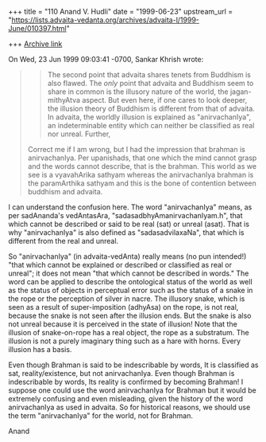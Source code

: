 +++
title = "110 Anand V. Hudli"
date = "1999-06-23"
upstream_url = "https://lists.advaita-vedanta.org/archives/advaita-l/1999-June/010397.html"

+++
[Archive link](https://lists.advaita-vedanta.org/archives/advaita-l/1999-June/010397.html)

On Wed, 23 Jun 1999 09:03:41 -0700, Sankar Khrish <kssubramanian at YAHOO.COM>
wrote:

>>   The second point that advaita shares tenets from
>> Buddhism is also
>>   flawed. The _only_ point that advaita and Buddhism
>> seem to share in
>>   common is the illusory nature of the world, the
>> jagan-mithyAtva
>>   aspect. But even here, if one cares to look
>> deeper, the illusion
>>   theory of Buddhism is different from that of
>> advaita. In advaita,
>>   the worldly illusion is explained as
>> "anirvachanIya", an indeterminable
>>   entity which can neither be classified as real nor
>> unreal. Further,
>
>
>Correct me if I am wrong, but I had the impression that brahman is
>anirvachanIya.  Per upanishads,  that one which the mind cannot grasp
>and the words cannot describe, that is the brahman.
>This world as we see is a vyavahArika sathyam whereas the anirvachanIya
>brahman is the paramArthika sathyam and this is the bone of contention
>between buddhism and advaita.

 I can understand the confusion here. The word "anirvachanIya" means, as
 per sadAnanda's vedAntasAra, "sadasadbhyAmanirvachanIyam.h", that which
 cannot be described or said to be real (sat) or unreal (asat). That is
 why "anirvachanIya" is also defined as "sadasadvilaxaNa", that which is
 different from the real and unreal.

 So "anirvachanIya" (in advaita-vedAnta) really means (no pun intended!)
 "that which cannot be explained or described or classified as real or
 unreal"; it does not mean "that which cannot be described in words."
 The word can be applied to describe the ontological status of the world
 as well as the status of objects in perceptual error such as the status
 of a snake in the rope or the perception of silver in nacre. The illusory
 snake, which is seen as a result of super-imposition (adhyAsa) on the rope,
 is not real, because the snake is not seen after the illusion ends. But
 the snake is also not unreal because it is perceived in the state of
 illusion! Note that the illusion of snake-on-rope has a real object, the
 rope as a substratum. The illusion is not a purely imaginary thing such as
 a hare with horns. Every illusion has a basis.

 Even though Brahman is said to be indescribable by words, It is
 classified as sat, reality/existence, but not anirvachanIya.  Even though
 Brahman is indescribable by words, Its reality is confirmed by becoming
 Brahman! I suppose one could use the word anirvachanIya for Brahman but it
 would be extremely confusing and even misleading, given the history of the
 word anirvachanIya as used in advaita. So for historical reasons, we
 should use the term "anirvachanIya" for the world, not for Brahman.


 Anand

